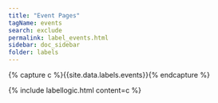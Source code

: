 ```yaml
---
title: "Event Pages"
tagName: events
search: exclude
permalink: label_events.html
sidebar: doc_sidebar
folder: labels
---
```


{% capture c %}{{site.data.labels.events}}{% endcapture %}

{% include labellogic.html content=c %}


